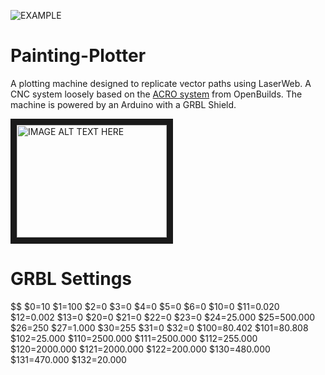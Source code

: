 ![EXAMPLE](https://github.com/badalmer/Painting-Plotter/blob/master/IMG_20180301_171956.jpg)

# Painting-Plotter
A plotting machine designed to replicate vector paths using LaserWeb. A CNC system loosely based on the [ACRO system](https://openbuilds.com/builds/openbuilds-acro-system.5416/) from OpenBuilds. The machine is 
powered by an Arduino with a GRBL Shield. 

<a href="https://www.youtube.com/embed/eCr1ogUuNPA" target="_blank"><img src="https://www.youtube.com/embed/eCr1ogUuNPA" 
alt="IMAGE ALT TEXT HERE" width="240" height="180" border="10" /></a>

# GRBL Settings
$$
$0=10 
$1=100 
$2=0 
$3=0 
$4=0
$5=0
$6=0
$10=0
$11=0.020
$12=0.002
$13=0
$20=0
$21=0
$22=0
$23=0
$24=25.000
$25=500.000
$26=250
$27=1.000
$30=255
$31=0
$32=0
$100=80.402
$101=80.808
$102=25.000
$110=2500.000
$111=2500.000
$112=255.000
$120=2000.000
$121=2000.000
$122=200.000
$130=480.000
$131=470.000
$132=20.000
